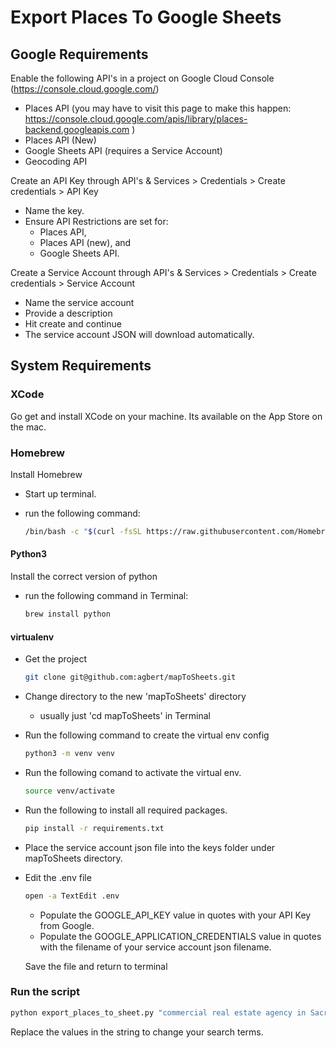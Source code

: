 # Export Places To Google Sheets

## Google Requirements

Enable the following API's in a project on Google Cloud Console (https://console.cloud.google.com/)
- Places API (you may have to visit this page to make this happen: https://console.cloud.google.com/apis/library/places-backend.googleapis.com
)
- Places API (New)
- Google Sheets API (requires a Service Account)
- Geocoding API

Create an API Key through API's & Services > Credentials > Create credentials > API Key
- Name the key. 
- Ensure API Restrictions are set for:
  - Places API, 
  - Places API (new), and 
  - Google Sheets API.

Create a Service Account through API's & Services > Credentials > Create credentials > Service Account
- Name the service account
- Provide a description
- Hit create and continue
- The service account JSON will download automatically.


## System Requirements

### XCode

Go get and install XCode on your machine. Its available on the App Store on the mac.

### Homebrew

Install Homebrew

- Start up terminal. 
- run the following command:

    ```zsh
    /bin/bash -c "$(curl -fsSL https://raw.githubusercontent.com/Homebrew/install/HEAD/install.sh)"
    ```

#### Python3

Install the correct version of python

- run the following command in Terminal:

    ```zsh
    brew install python
    ```

#### virtualenv

- Get the project

    ```zsh
    git clone git@github.com:agbert/mapToSheets.git
    ```

- Change directory to the new 'mapToSheets' directory
    - usually just 'cd mapToSheets' in Terminal

- Run the following command to create the virtual env config

    ```zsh
    python3 -m venv venv
    ```

- Run the following comand to activate the virtual env.

    ```zsh
    source venv/activate
    ```

- Run the following to install all required packages.

    ```zsh
    pip install -r requirements.txt
    ```

- Place the service account json file into the keys folder under mapToSheets directory.

- Edit the .env file

    ```zsh
    open -a TextEdit .env
    ```

  - Populate the GOOGLE_API_KEY value in quotes with your API Key from Google.
  - Populate the GOOGLE_APPLICATION_CREDENTIALS value in quotes with the filename of your service account json filename.

  Save the file and return to terminal

### Run the script

  ```zsh
  python export_places_to_sheet.py "commercial real estate agency in Sacramento CA"
  ```
Replace the values in the string to change your search terms.
